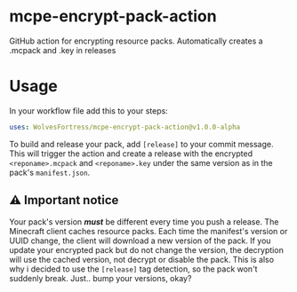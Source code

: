 # mcpe-encrypt-pack-action
GitHub action for encrypting resource packs. Automatically creates a .mcpack and .key in releases
# Usage
In your workflow file add this to your steps:

```yml
uses: WolvesFortress/mcpe-encrypt-pack-action@v1.0.0-alpha
```

To build and release your pack, add `[release]` to your commit message. This will trigger the action and create a release with the encrypted `<reponame>.mcpack` and `<reponame>.key` under the same version as in the pack's `manifest.json`.

## ⚠ Important notice
Your pack's version ***must*** be different every time you push a release. The Minecraft client caches resource packs. Each time the manifest's version or UUID change, the client will download a new version of the pack. If you update your encrypted pack but do not change the version, the decryption will use the cached version, not decrypt or disable the pack. This is also why i decided to use the `[release]` tag detection, so the pack won't suddenly break. Just.. bump your versions, okay?

